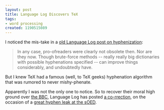 ```yaml
---
layout: post
title: Language Log Discovers TeX
tags:
- word processing
created: 1190515089
---
```

I noticed the mis-take in a [old Language Log post on hyphenization](http://itre.cis.upenn.edu/%7Emyl/languagelog/archives/004660.html):

>  In any case, pro-ofreaders were clearly not obsolete then.  Nor are they now.  Though brute-force methods -- really really big dictionaries with possible hyphenations specified -- can improve things considerably, and undoubtedly have.

But I knew TeX had a famous (well, to TeX geeks) hyphenation algorithm that was rumored to never mishy-phenate.<!--break-->

Apparently I was not the only one to notice.  So to recover their moral high ground over [the BBC](http://itre.cis.upenn.edu/~myl/languagelog/archives/003507.html), Language Log has posted [a co-rrection](http://itre.cis.upenn.edu/~myl/languagelog/archives/004946.html), on the occasion of a [great hyphen leak at the sOED](http://itre.cis.upenn.edu/~myl/languagelog/archives/004945.html).

